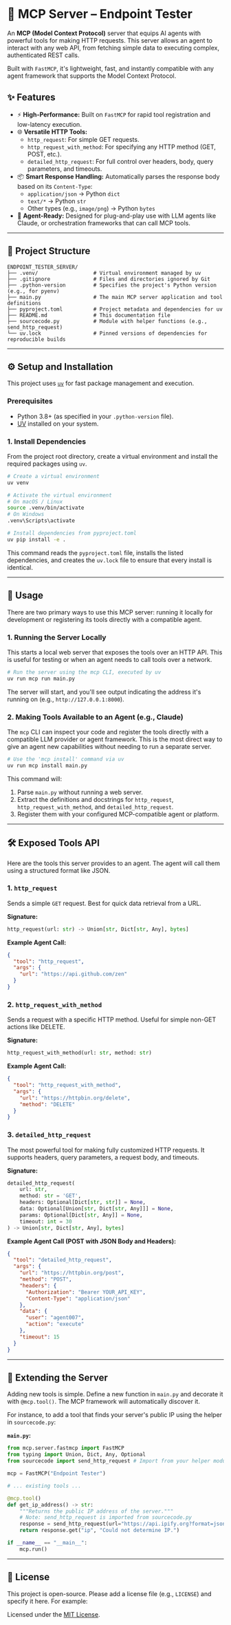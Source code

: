 # 🧠 MCP Server – Endpoint Tester

An **MCP (Model Context Protocol)** server that equips AI agents with powerful tools for making HTTP requests. This server allows an agent to interact with any web API, from fetching simple data to executing complex, authenticated REST calls.

Built with `FastMCP`, it's lightweight, fast, and instantly compatible with any agent framework that supports the Model Context Protocol.

## ✨ Features

-   ⚡️ **High-Performance:** Built on `FastMCP` for rapid tool registration and low-latency execution.
-   🌐 **Versatile HTTP Tools:**
    -   `http_request`: For simple GET requests.
    -   `http_request_with_method`: For specifying any HTTP method (GET, POST, etc.).
    -   `detailed_http_request`: For full control over headers, body, query parameters, and timeouts.
-   📦 **Smart Response Handling:** Automatically parses the response body based on its `Content-Type`:
    -   `application/json` → Python `dict`
    -   `text/*` → Python `str`
    -   Other types (e.g., `image/png`) → Python `bytes`
-   🧩 **Agent-Ready:** Designed for plug-and-play use with LLM agents like Claude, or orchestration frameworks that can call MCP tools.

---

## 📂 Project Structure

```
ENDPOINT_TESTER_SERVER/
├── .venv/                  # Virtual environment managed by uv
├── .gitignore              # Files and directories ignored by Git
├── .python-version         # Specifies the project's Python version (e.g., for pyenv)
├── main.py                 # The main MCP server application and tool definitions
├── pyproject.toml          # Project metadata and dependencies for uv
├── README.md               # This documentation file
├── sourcecode.py           # Module with helper functions (e.g., send_http_request)
└── uv.lock                 # Pinned versions of dependencies for reproducible builds
```

---

## ⚙️ Setup and Installation

This project uses [`uv`](https://github.com/astral-sh/uv) for fast package management and execution.

### Prerequisites

-   Python 3.8+ (as specified in your `.python-version` file).
-   [UV](https://github.com/astral-sh/uv) installed on your system.

### 1. Install Dependencies

From the project root directory, create a virtual environment and install the required packages using `uv`.

```bash
# Create a virtual environment
uv venv

# Activate the virtual environment
# On macOS / Linux
source .venv/bin/activate
# On Windows
.venv\Scripts\activate

# Install dependencies from pyproject.toml
uv pip install -e .
```
This command reads the `pyproject.toml` file, installs the listed dependencies, and creates the `uv.lock` file to ensure that every install is identical.

---

## 🚀 Usage

There are two primary ways to use this MCP server: running it locally for development or registering its tools directly with a compatible agent.

### 1. Running the Server Locally

This starts a local web server that exposes the tools over an HTTP API. This is useful for testing or when an agent needs to call tools over a network.

```bash
# Run the server using the mcp CLI, executed by uv
uv run mcp run main.py
```

The server will start, and you'll see output indicating the address it's running on (e.g., `http://127.0.0.1:8000`).

### 2. Making Tools Available to an Agent (e.g., Claude)

The `mcp` CLI can inspect your code and register the tools directly with a compatible LLM provider or agent framework. This is the most direct way to give an agent new capabilities without needing to run a separate server.

```bash
# Use the 'mcp install' command via uv
uv run mcp install main.py
```

This command will:
1.  Parse `main.py` without running a web server.
2.  Extract the definitions and docstrings for `http_request`, `http_request_with_method`, and `detailed_http_request`.
3.  Register them with your configured MCP-compatible agent or platform.

---

## 🛠️ Exposed Tools API

Here are the tools this server provides to an agent. The agent will call them using a structured format like JSON.

### 1. `http_request`

Sends a simple `GET` request. Best for quick data retrieval from a URL.

**Signature:**
```python
http_request(url: str) -> Union[str, Dict[str, Any], bytes]
```

**Example Agent Call:**
```json
{
  "tool": "http_request",
  "args": {
    "url": "https://api.github.com/zen"
  }
}
```

### 2. `http_request_with_method`

Sends a request with a specific HTTP method. Useful for simple non-GET actions like DELETE.

**Signature:**
```python
http_request_with_method(url: str, method: str)
```

**Example Agent Call:**
```json
{
  "tool": "http_request_with_method",
  "args": {
    "url": "https://httpbin.org/delete",
    "method": "DELETE"
  }
}
```

### 3. `detailed_http_request`

The most powerful tool for making fully customized HTTP requests. It supports headers, query parameters, a request body, and timeouts.

**Signature:**
```python
detailed_http_request(
    url: str,
    method: str = 'GET',
    headers: Optional[Dict[str, str]] = None,
    data: Optional[Union[str, Dict[str, Any]]] = None,
    params: Optional[Dict[str, Any]] = None,
    timeout: int = 30
) -> Union[str, Dict[str, Any], bytes]
```

**Example Agent Call (POST with JSON Body and Headers):**
```json
{
  "tool": "detailed_http_request",
  "args": {
    "url": "https://httpbin.org/post",
    "method": "POST",
    "headers": {
      "Authorization": "Bearer YOUR_API_KEY",
      "Content-Type": "application/json"
    },
    "data": {
      "user": "agent007",
      "action": "execute"
    },
    "timeout": 15
  }
}
```

---

## 🧩 Extending the Server

Adding new tools is simple. Define a new function in `main.py` and decorate it with `@mcp.tool()`. The MCP framework will automatically discover it.

For instance, to add a tool that finds your server's public IP using the helper in `sourcecode.py`:

**`main.py`:**
```python
from mcp.server.fastmcp import FastMCP
from typing import Union, Dict, Any, Optional
from sourcecode import send_http_request # Import from your helper module

mcp = FastMCP("Endpoint Tester")

# ... existing tools ...

@mcp.tool()
def get_ip_address() -> str:
    """Returns the public IP address of the server."""
    # Note: send_http_request is imported from sourcecode.py
    response = send_http_request(url="https://api.ipify.org?format=json")
    return response.get("ip", "Could not determine IP.")

if __name__ == "__main__":
    mcp.run()
```

---

## 📜 License

This project is open-source. Please add a license file (e.g., `LICENSE`) and specify it here. For example:

Licensed under the [MIT License](LICENSE).